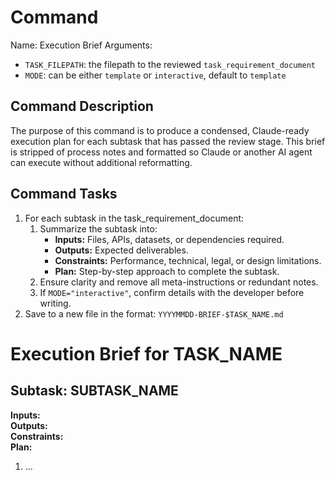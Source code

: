 # Command 

Name: Execution Brief
Arguments: 
- `TASK_FILEPATH`: the filepath to the reviewed `task_requirement_document`
- `MODE`: can be either `template` or `interactive`, default to `template`

## Command Description

The purpose of this command is to produce a condensed, Claude-ready execution plan for each subtask that has passed the review stage.
This brief is stripped of process notes and formatted so Claude or another AI agent can execute without additional reformatting.

## Command Tasks

1. For each subtask in the task_requirement_document:
   1. Summarize the subtask into:
      - **Inputs:** Files, APIs, datasets, or dependencies required.
      - **Outputs:** Expected deliverables.
      - **Constraints:** Performance, technical, legal, or design limitations.
      - **Plan:** Step-by-step approach to complete the subtask.
   2. Ensure clarity and remove all meta-instructions or redundant notes.
   3. If `MODE="interactive"`, confirm details with the developer before writing.
2. Save to a new file in the format: `YYYYMMDD-BRIEF-$TASK_NAME.md`

# Execution Brief for TASK_NAME

## Subtask: SUBTASK_NAME
**Inputs:**  
**Outputs:**  
**Constraints:**  
**Plan:**  
1. ...
